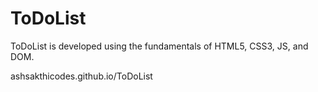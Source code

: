 # ToDoList

ToDoList is developed using the fundamentals of HTML5, CSS3, JS, and DOM.

ashsakthicodes.github.io/ToDoList



